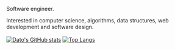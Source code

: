 Software engineer.

Interested in computer science, algorithms, data structures, web development and software design.
<br>
<br>
[![Dato's GitHub stats](https://github-readme-stats.vercel.app/api?username=davidmarjanidze&show_icons=true&title_color=fff&icon_color=5be67af0&text_color=7f7f7f&bg_color=151414)](https://github.com/davidmarjanidze/)
[![Top Langs](https://github-readme-stats.vercel.app/api/top-langs/?username=davidmarjanidze&show_icons=true&title_color=fff&icon_color=5be67af0&text_color=7f7f7f&bg_color=151414)](https://github.com/anuraghazra/github-readme-stats)
